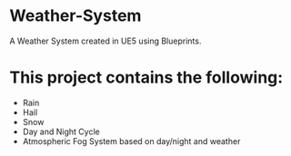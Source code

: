# Weather-System
A Weather System created in UE5 using Blueprints.

# This project contains the following:
- Rain 
- Hail
- Snow
- Day and Night Cycle
- Atmospheric Fog System based on day/night and weather

